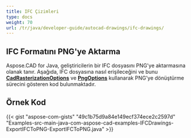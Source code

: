 ```yaml
---
title: IFC Çizimleri
type: docs
weight: 70
url: /tr/java/developer-guide/autocad-drawings/ifc-drawings/
---
```


## **IFC Formatını PNG'ye Aktarma**

Aspose.CAD for Java, geliştiricilerin bir IFC dosyasını PNG'ye aktarmasına olanak tanır. Aşağıda, IFC dosyasına nasıl erişileceğini ve bunu [**CadRasterizationOptions**](https://reference.aspose.com/cad/java/com.aspose.cad.imageoptions/CadRasterizationOptions) ve [**PngOptions**](https://reference.aspose.com/cad/java/com.aspose.cad.imageoptions/PngOptions) kullanarak PNG'ye dönüştürme sürecini gösteren kod bulunmaktadır.

## Örnek Kod

{{< gist "aspose-com-gists" "49c1b75d9a84e149ecf374ece2c2597d" "Examples-src-main-java-com-aspose-cad-examples-IFCDrawings-ExportIFCToPNG-ExportIFCToPNG.java" >}}
